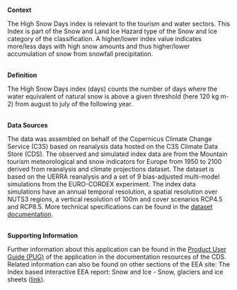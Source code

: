 <br />**Context**

The High Snow Days index is relevant to the tourism and water sectors. This Index is part of the Snow and Land Ice Hazard type of the Snow and Ice category of the classification.
A higher/lower index value indicates more/less days with high snow amounts and thus higher/lower accumulation of snow from snowfall precipitation.

<br />**Definition**

The High Snow Days index (days) counts the number of days where the water equivalent of natural snow is above a given threshold (here 120 kg m-2) from august to july of the following year.

<br />**Data Sources**

The data was assembled on behalf of the Copernicus Climate Change Service (C3S) based on reanalysis data hosted on the C3S Climate Data Store (CDS).
The observed and simulated index data are from the Mountain tourism meteorological and snow indicators for Europe from 1950 to 2100 derived from reanalysis and climate projections dataset. The dataset is based on the UERRA reanalysis and a set of 9 bias-adjusted multi-model simulations from the EURO-CORDEX experiment. The index data simulations have an annual temporal resolution, a spatial resolution over NUTS3 regions, a vertical resolution of 100m and cover scenarios RCP4.5 and RCP8.5. More technical specifications can be found in the [dataset documentation](https://cds.climate.copernicus.eu/cdsapp#!/dataset/sis-tourism-snow-indicators).

<br />**Supporting Information**

Further information about this application can be found in the [Product User Guide (PUG)](https://datastore.copernicus-climate.eu/documents/ecde/26-ecde-app-high-snow-days-v1.0.pdf) of the application in the documentation resources of the CDS.
Related information can also be found on other sections of the EEA site:
The Index based interactive EEA report: Snow and Ice - Snow, glaciers and ice sheets ([link](https://www.eea.europa.eu/publications/europes-changing-climate-hazards-1/snow-and-ice)).
